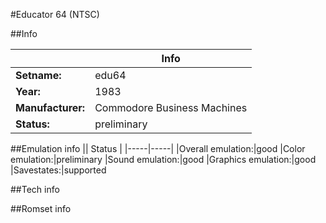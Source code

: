 #Educator 64 (NTSC)

##Info

||Info|
|-----|-----|
|**Setname:**|edu64
|**Year:**|1983
|**Manufacturer:**|Commodore Business Machines
|**Status:**|preliminary

##Emulation info
|| Status |
|-----|-----|
|Overall emulation:|good
|Color emulation:|preliminary
|Sound emulation:|good
|Graphics emulation:|good
|Savestates:|supported

##Tech info

##Romset info

<!--- START OF EDITED COMMENT DO NOT TOUCH TEXT ABOVE-->
